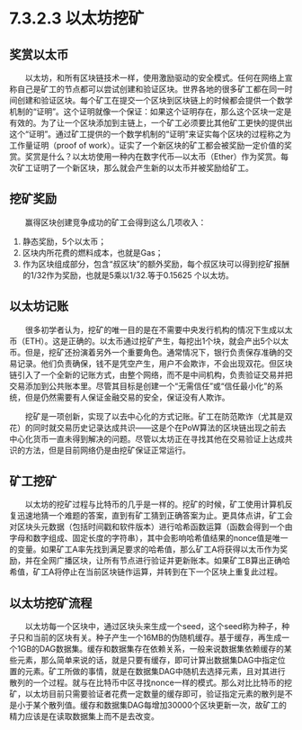 # 7.3.2.3 以太坊挖矿
## 奖赏以太币
&emsp;&emsp;以太坊，和所有区块链技术一样，使用激励驱动的安全模式。任何在网络上宣称自己是矿工的节点都可以尝试创建和验证区块。世界各地的很多矿工都在同一时间创建和验证区块。每个矿工在提交一个区块到区块链上的时候都会提供一个数学机制的“证明”。这个证明就像一个保证：如果这个证明存在，那么这个区块一定是有效的。为了让一个区块添加到主链上，一个矿工必须要比其他矿工更快的提供出这个“证明”。通过矿工提供的一个数学机制的“证明”来证实每个区块的过程称之为工作量证明（proof of work）。证实了一个新区块的矿工都会被奖励一定价值的奖赏。奖赏是什么？以太坊使用一种内在数字代币—以太币（Ether）作为奖赏。每次矿工证明了一个新区块，那么就会产生新的以太币并被奖励给矿工。

## 挖矿奖励
&emsp;&emsp;赢得区块创建竞争成功的矿工会得到这么几项收入：
1. 静态奖励，5个以太币；
2. 区块内所花费的燃料成本，也就是Gas；
3. 作为区块组成部分，包含“叔区块”的额外奖励，每个叔区块可以得到挖矿报酬的1/32作为奖励，也就是5乘以1/32.等于0.15625 个以太坊。

## 以太坊记账
&emsp;&emsp;很多初学者认为，挖矿的唯一目的是在不需要中央发行机构的情况下生成以太币（ETH）。这是正确的。以太币通过挖矿产生，每挖出1个块，就会产出5个以太币。但是，挖矿还扮演着另外一个重要角色。通常情况下，银行负责保存准确的交易记录。他们负责确保，钱不是凭空产生，用户不会欺诈，不会出现双花。但区块链引入了一个全新的记账方式，由整个网络，而不是中间机构，负责验证交易并把交易添加到公共账本里。尽管其目标是创建一个“无需信任”或“信任最小化”的系统，但是仍然需要有人保证金融交易的安全，保证没有人欺诈。

&emsp;&emsp;挖矿是一项创新，实现了以去中心化的方式记账。矿工在防范欺诈（尤其是双花）的同时就交易历史记录达成共识——这是个在PoW算法的区块链出现之前去中心化货币一直未得到解决的问题。尽管以太坊正在寻找其他在交易验证上达成共识的方法，但是目前网络仍是由挖矿保证正常运行。

## 矿工挖矿
&emsp;&emsp;以太坊的挖矿过程与比特币的几乎是一样的。挖矿的时候，矿工使用计算机反复迅速地猜一个难题的答案，直到有矿工猜到正确答案为止。更具体点讲，矿工会对区块头元数据（包括时间戳和软件版本）进行哈希函数运算（函数会得到一个由字母和数字组成、固定长度的字符串），其中会影响哈希值结果的nonce值是唯一的变量。如果矿工A率先找到满足要求的哈希值，那么矿工A将获得以太币作为奖励，并在全网广播区块，让所有节点进行验证并更新账本。如果矿工B算出正确哈希值，矿工A将停止在当前区块链作运算，并转到在下一个区块上重复此过程。

## 以太坊挖矿流程
&emsp;&emsp;以太坊每一个区块中，通过区块头来生成一个seed，这个seed称为种子，种子只和当前的区块有关。种子产生一个16MB的伪随机缓存。基于缓存，再生成一个1GB的DAG数据集。缓存和数据集存在依赖关系，一般来说数据集依赖缓存的某些元素，那么简单来说的话，就是只要有缓存，即可计算出数据集DAG中指定位置的元素。矿工所做的事情，就是在数据集DAG中随机去选择元素，且对其进行散列的一个过程。就与在比特币中区寻找nonce一样的模式。那么对比比特币的挖矿，以太坊目前只需要验证者花费一定数量的缓存即可，验证指定元素的散列是不是小于某个散列值。缓存和数据集DAG每增加30000个区块更新一次，故矿工的精力应该是在读取数据集上而不是去改变。